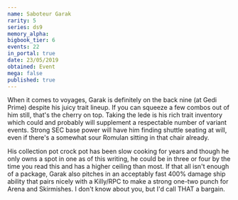 ```yaml
---
name: Saboteur Garak
rarity: 5
series: ds9
memory_alpha:
bigbook_tier: 6
events: 22
in_portal: true
date: 23/05/2019
obtained: Event
mega: false
published: true
---
```


When it comes to voyages, Garak is definitely on the back nine (at Gedi Prime) despite his juicy trait lineup. If you can squeeze a few combos out of him still, that's the cherry on top. Taking the lede is his rich trait inventory which could and probably will supplement a respectable number of variant events. Strong SEC base power will have him finding shuttle seating at will, even if there's a somewhat sour Romulan sitting in that chair already.

His collection pot crock pot has been slow cooking for years and though he only owns a spot in one as of this writing, he could be in three or four by the time you read this and has a higher ceiling than most. If that all isn't enough of a package, Garak also pitches in an acceptably fast 400% damage ship ability that pairs nicely with a Killy/RPC to make a strong one-two punch for Arena and Skirmishes. I don't know about you, but I'd call THAT a bargain.
